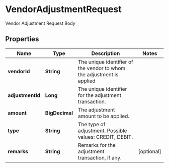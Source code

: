 

# VendorAdjustmentRequest

Vendor Adjustment Request Body

## Properties

| Name | Type | Description | Notes |
|------------ | ------------- | ------------- | -------------|
|**vendorId** | **String** | The unique identifier of the vendor to whom the adjustment is applied |  |
|**adjustmentId** | **Long** | The unique identifier for the adjustment transaction. |  |
|**amount** | **BigDecimal** | The adjustment amount to be applied. |  |
|**type** | **String** | The type of adjustment. Possible values: CREDIT, DEBIT. |  |
|**remarks** | **String** | Remarks for the adjustment transaction, if any. |  [optional] |



